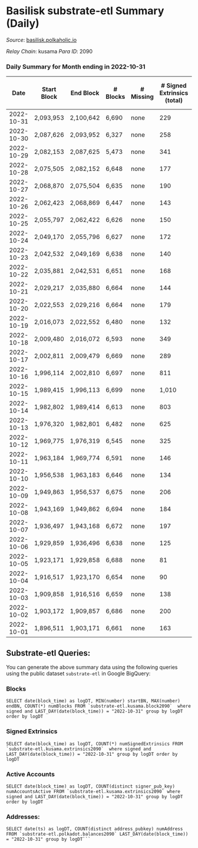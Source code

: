 # Basilisk substrate-etl Summary (Daily)

_Source_: [basilisk.polkaholic.io](https://basilisk.polkaholic.io)

*Relay Chain*: kusama
*Para ID*: 2090



### Daily Summary for Month ending in 2022-10-31


| Date | Start Block | End Block | # Blocks | # Missing | # Signed Extrinsics (total) | # Active Accounts | # Addresses with Balances | # Events | # Transfers | # XCM Transfers In | # XCM Transfers Out |
| ---- | ----------- | --------- | -------- | --------- | --------------------------- | ----------------- | ------------------------- | -------- | ----------- | ------------------ | ------------------- |
| 2022-10-31 | 2,093,953 | 2,100,642 | 6,690 | none | 229 | 71 | 16,774 | 22,191 | 177 ($5,277.16) | 37 ($3,544.56) | 24 ($1,043.84) |
| 2022-10-30 | 2,087,626 | 2,093,952 | 6,327 | none | 258 | 52 | 16,766 | 21,513 | 168 ($6,705.09) | 29 ($2,679.47) | 4 ($923.41) |
| 2022-10-29 | 2,082,153 | 2,087,625 | 5,473 | none | 341 | 85 | 16,754 | 19,370 | 289 ($8,084.81) | 77 ($1,764.89) | 16 ($1,104.22) |
| 2022-10-28 | 2,075,505 | 2,082,152 | 6,648 | none | 177 | 56 |  | 21,538 | 132 ($5,749.89) | 14 ($536.95) | 9 ($795.90) |
| 2022-10-27 | 2,068,870 | 2,075,504 | 6,635 | none | 190 | 46 | 16,701 | 21,819 | 117 ($5,406.90) | 24 ($1,110.74) | 18 ($1,343.78) |
| 2022-10-26 | 2,062,423 | 2,068,869 | 6,447 | none | 143 | 44 | 16,697 | 20,716 | 141 ($9,345.23) | 39 ($9,920.65) | 12 ($1,197.49) |
| 2022-10-25 | 2,055,797 | 2,062,422 | 6,626 | none | 150 | 45 |  | 21,414 | 195 ($14,446.98) | 32 ($3,007.34) | 28 ($1,716.74) |
| 2022-10-24 | 2,049,170 | 2,055,796 | 6,627 | none | 172 | 59 |  | 21,474 | 195 ($12,906.24) | 30 ($7,316.30) | 19 ($1,427.05) |
| 2022-10-23 | 2,042,532 | 2,049,169 | 6,638 | none | 140 | 44 |  | 21,173 | 158 ($17,987.67) | 24 ($2,537.52) | 12 ($938.07) |
| 2022-10-22 | 2,035,881 | 2,042,531 | 6,651 | none | 168 | 56 | 16,675 | 21,573 | 172 ($8,194.54) | 49 ($3,902.26) | 18 ($1,252.11) |
| 2022-10-21 | 2,029,217 | 2,035,880 | 6,664 | none | 144 | 68 |  | 21,485 | 139 ($27,862.55) | 34 ($3,286.24) | 17 ($1,826.29) |
| 2022-10-20 | 2,022,553 | 2,029,216 | 6,664 | none | 179 | 55 |  | 21,627 | 167 ($12,373.92) | 41 ($55,670.99) | 12 ($2,289.36) |
| 2022-10-19 | 2,016,073 | 2,022,552 | 6,480 | none | 132 | 60 |  | 20,634 | 131 ($4,310.11) | 27 ($1,706.51) | 22 ($706.76) |
| 2022-10-18 | 2,009,480 | 2,016,072 | 6,593 | none | 349 | 81 | 16,627 | 23,175 | 427 ($29,506.40) | 71 ($8,722.35) | 49 ($2,607.85) |
| 2022-10-17 | 2,002,811 | 2,009,479 | 6,669 | none | 289 | 93 |  | 22,732 | 313 ($28,923.57) | 94 ($4,777.06) | 26 ($1,264.42) |
| 2022-10-16 | 1,996,114 | 2,002,810 | 6,697 | none | 811 | 201 | 16,604 | 28,358 | 1,157 ($86,435.83) | 273 ($26,730.50) | 32 ($4,069.93) |
| 2022-10-15 | 1,989,415 | 1,996,113 | 6,699 | none | 1,010 | 170 |  | 31,282 | 2,160 ($307,248) | 181 ($106,521) | 76 ($14,261.49) |
| 2022-10-14 | 1,982,802 | 1,989,414 | 6,613 | none | 803 | 149 | 16,521 | 29,213 | 2,018 ($85,350.56) | 97 ($72,002.73) | 37 ($5,616.47) |
| 2022-10-13 | 1,976,320 | 1,982,801 | 6,482 | none | 625 | 132 |  | 26,199 | 1,375 ($129,622) | 98 ($51,873.56) | 41 ($9,071.73) |
| 2022-10-12 | 1,969,775 | 1,976,319 | 6,545 | none | 325 | 116 | 16,471 | 22,990 | 492 ($235,374) | 78 ($73,938.09) | 12 ($1,377.64) |
| 2022-10-11 | 1,963,184 | 1,969,774 | 6,591 | none | 146 | 46 | 16,436 | 21,260 | 108 ($11,046.53) | 26 ($7,577.13) | 12 ($1,963.22) |
| 2022-10-10 | 1,956,538 | 1,963,183 | 6,646 | none | 134 | 27 | 16,432 | 21,357 | 53 ($2,210.22) | 12 ($2,284.06) | 7 ($963.91) |
| 2022-10-09 | 1,949,863 | 1,956,537 | 6,675 | none | 206 | 40 | 16,427 | 22,093 | 159 ($18,162.85) | 26 ($2,650.52) | 17 ($4,282.54) |
| 2022-10-08 | 1,943,169 | 1,949,862 | 6,694 | none | 184 | 39 | 16,419 | 21,946 | 160 ($23,386.08) | 42 ($17,408.06) | 14 ($4,601.65) |
| 2022-10-07 | 1,936,497 | 1,943,168 | 6,672 | none | 197 | 31 | 16,411 | 21,825 | 112 ($9,397.20) | 15 ($1,975.78) | 12 ($1,670.36) |
| 2022-10-06 | 1,929,859 | 1,936,496 | 6,638 | none | 125 | 40 | 16,408 | 21,146 | 140 ($22,667.58) | 26 ($4,516.90) | 28 ($3,169.89) |
| 2022-10-05 | 1,923,171 | 1,929,858 | 6,688 | none | 81 | 24 | 16,406 | 20,842 | 102 ($25,605.79) | 13 ($4,865.76) | 14 ($5,223.79) |
| 2022-10-04 | 1,916,517 | 1,923,170 | 6,654 | none | 90 | 40 | 16,406 | 20,786 | 91 ($492,174) | 23 ($6,608.75) | 14 ($4,363.51) |
| 2022-10-03 | 1,909,858 | 1,916,516 | 6,659 | none | 138 | 34 |  | 21,343 | 164 ($52,328.00) | 25 ($12,407.94) | 7 ($758.04) |
| 2022-10-02 | 1,903,172 | 1,909,857 | 6,686 | none | 200 | 35 |  | 21,942 | 169 ($23,781.93) | 17 ($3,663.02) | 14 ($4,861.85) |
| 2022-10-01 | 1,896,511 | 1,903,171 | 6,661 | none | 163 | 22 |  | 21,885 | 28 ($2,851.06) | 3 ($2,028.22) | 2 ($429.66) |

## Substrate-etl Queries:
You can generate the above summary data using the following queries using the public dataset `substrate-etl` in Google BigQuery:


### Blocks
```
SELECT date(block_time) as logDT, MIN(number) startBN, MAX(number) endBN, COUNT(*) numBlocks FROM `substrate-etl.kusama.block2090`  where signed and LAST_DAY(date(block_time)) = "2022-10-31" group by logDT order by logDT
```


### Signed Extrinsics
```
SELECT date(block_time) as logDT, COUNT(*) numSignedExtrinsics FROM `substrate-etl.kusama.extrinsics2090`  where signed and LAST_DAY(date(block_time)) = "2022-10-31" group by logDT order by logDT
```


### Active Accounts
```
SELECT date(block_time) as logDT, COUNT(distinct signer_pub_key) numAccountsActive FROM `substrate-etl.kusama.extrinsics2090` where signed and LAST_DAY(date(block_time)) = "2022-10-31" group by logDT order by logDT
```


### Addresses:
```
SELECT date(ts) as logDT, COUNT(distinct address_pubkey) numAddress FROM `substrate-etl.polkadot.balances2090` LAST_DAY(date(block_time)) = "2022-10-31" group by logDT```

